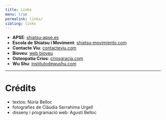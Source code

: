 ```yaml
---
title: Links
menu: true
permalink: links/
sibling: links
---
```


+ **APSE**: [shiatsu-apse.es](http://www.shiatsu-apse.es)
+ **Escola de Shiatsu i Moviment**: [shiatsu-movimiento.com](http://www.shiatsu-movimiento.com)
+ **Contacte Viu**: [contacteviu.com](http://www.contacteviu.com)
+ **Bioveu**: [web bioveu](http://www.txellsota.wix.com/bioveu)
+ **Osteopatia Crios**: [criosgracia.com](http://www.criosgracia.com/)
+ **Wu Shu**: [institutodewushu.com](http://www.institutodewushu.com/)

---

# Crédits

+ textos: Núria Belloc
+ fotografies de Clàudia Serrahima Urgell
+ disseny i programació web: Agustí Belloc
